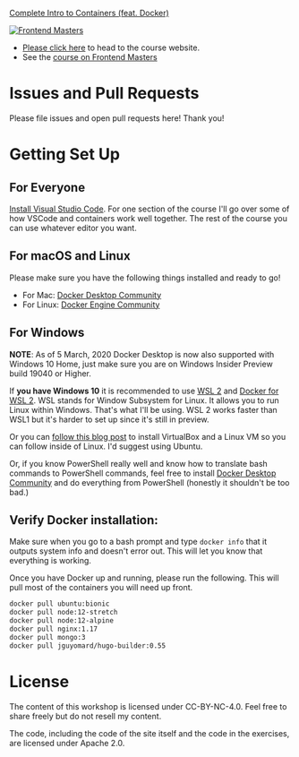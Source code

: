 [Complete Intro to Containers (feat. Docker)][course]

[![Frontend Masters](/lessons/images/FrontendMastersLogo.png)][fem]

- [Please click here][website] to head to the course website.
- See the [course on Frontend Masters][course]

# Issues and Pull Requests

Please file issues and open pull requests here! Thank you!

# Getting Set Up

## For Everyone

[Install Visual Studio Code](https://code.visualstudio.com). For one section of the course I'll go over some of how VSCode and containers work well together. The rest of the course you can use whatever editor you want.

## For macOS and Linux

Please make sure you have the following things installed and ready to go!

- For Mac: [Docker Desktop Community](https://www.docker.com/products/docker-desktop)
- For Linux: [Docker Engine Community](https://docs.docker.com/install/linux/docker-ce/ubuntu/)

## For Windows

**NOTE**: As of 5 March, 2020 Docker Desktop is now also supported with Windows 10 Home, just make sure you are on Windows Insider Preview build 19040 or Higher.

If **you have Windows 10** it is recommended to use [WSL 2](https://docs.microsoft.com/en-us/windows/wsl/wsl2-install) and [Docker for WSL 2](https://docs.docker.com/docker-for-windows/wsl-tech-preview/). WSL stands for Window Subsystem for Linux. It allows you to run Linux within Windows. That's what I'll be using. WSL 2 works faster than WSL1 but it's harder to set up since it's still in preview.

Or you can [follow this blog post](https://medium.com/@mbyfieldcameron/docker-on-windows-10-home-edition-c186c538dff3) to install VirtualBox and a Linux VM so you can follow inside of Linux. I'd suggest using Ubuntu.

Or, if you know PowerShell really well and know how to translate bash commands to PowerShell commands, feel free to install [Docker Desktop Community](https://www.docker.com/products/docker-desktop) and do everything from PowerShell (honestly it shouldn't be too bad.)

## Verify Docker installation:

Make sure when you go to a bash prompt and type `docker info` that it outputs system info and doesn't error out. This will let you know that everything is working.

Once you have Docker up and running, please run the following. This will pull most of the containers you will need up front.

```bash
docker pull ubuntu:bionic
docker pull node:12-stretch
docker pull node:12-alpine
docker pull nginx:1.17
docker pull mongo:3
docker pull jguyomard/hugo-builder:0.55
```

# License

The content of this workshop is licensed under CC-BY-NC-4.0. Feel free to share freely but do not resell my content.

The code, including the code of the site itself and the code in the exercises, are licensed under Apache 2.0.

[website]: https://btholt.github.io/complete-intro-to-containers/
[fem]: https://www.frontendmasters.com
[course]: https://frontendmasters.com/courses/complete-intro-containers/